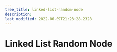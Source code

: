 ```yaml
---
tree_title: linked-list-random-node
description: 
last_modified: 2022-06-09T21:23:28.2328
---
```


# Linked List Random Node
